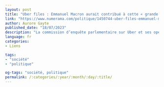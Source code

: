```yaml
---
layout: post
title: "Uber files : Emmanuel Macron aurait contribué à cette « grande opération de manipulation »"
link: "https://www.numerama.com/politique/1450744-uber-files-emmanuel-macron-aurait-contribue-a-cette-grande-operation-de-manipulation.html"
author: Aurore Gayte
published_date: "18/07/2023"
description: "La commission d’enquête parlementaire sur Uber et ses opérations de lobbying auprès du gouvernement français a rendu ses conclusions. Le rapport indique que l’entreprise aurait « trouvé des alliés » au sein du gouvernement au moment de son arrivée en France, notamment Emmanuel Macron, alors ministre de l’Économie. "
language: fr
categories:
- Liens

tags:
- "société"
- "politique"

og-tags: "société, politique"
permalink: /:categories/:year/:month/:day/:title/
---
```

